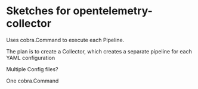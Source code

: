 # Sketches for opentelemetry-collector

Uses cobra.Command to execute each Pipeline.

The plan is to create a Collector, 
which creates a separate pipeline for each YAML configuration

Multiple Config files?

One cobra.Command
